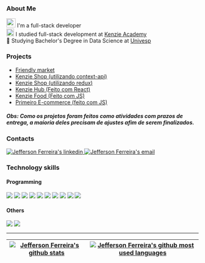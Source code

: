 ### About Me
 <img  width='24px' src='https://user-images.githubusercontent.com/85947440/180261798-d8ae9c09-ac95-42fd-9ffa-ea5992f34fec.png' />   I'm a full-stack developer     
 <img width='20px' src='https://avatars.githubusercontent.com/u/56847172?s=200&v=4' />   I studied full-stack development at [Kenzie Academy](https://www.linkedin.com/school/kenzieacademybr/)   
 :school: Studying Bachelor's Degree in Data Science at [Univesp](https://www.linkedin.com/school/univespoficial/)   
### Projects
- [Friendly market](https://github.com/jeff-lf/Friendly-market)
- [Kenzie Shop (utilizando context-api)](https://github.com/jeff-lf/Kenzieshop-com-context-api)
- [Kenzie Shop (utilizando redux)](https://github.com/jeff-lf/Kenzieshop-com-redux)
- [Kenzie Hub (Feito com React)](https://github.com/jeff-lf/Kenzie-hub)
- [Kenzie Food (Feito com JS)](https://github.com/jeff-lf/Kenzie-Food)
- [Primeiro E-commerce (feito com JS)](https://github.com/jeff-lf/First-E-commerce)
##### Obs: Como os projetos foram feitos como atividades com prazos de entrega, a maioria deles precisam de ajustes afim de serem finalizados.

### Contacts
  <a href='https://www.linkedin.com/in/ferreira-jefferson/'><img src='https://img.shields.io/badge/LinkedIn-0077B5?style=for-the-badge&logo=linkedin&logoColor=white' alt="Jefferson Ferreira's linkedin" /> </a>
  <a href='mailto:jeffersonlf.dev@gmail.com'><img src='https://img.shields.io/badge/Gmail-D14836?style=for-the-badge&logo=gmail&logoColor=white' alt="Jefferson Ferreira's email" /> </a>
### Technology skills
#### Programming
<img src='https://img.shields.io/badge/HTML-239120?style=for-the-badge&logo=html5&logoColor=white' /> <img src='https://img.shields.io/badge/CSS-239120?&style=for-the-badge&logo=css3&logoColor=white' /> <img src='https://img.shields.io/badge/JavaScript-F7DF1E?style=for-the-badge&logo=javascript&logoColor=black' /> <img src='https://img.shields.io/badge/React-20232A?style=for-the-badge&logo=react&logoColor=61DAFB' > <img src='https://img.shields.io/badge/Redux-593D88?style=for-the-badge&logo=redux&logoColor=white' /> <img src='https://img.shields.io/badge/React_Router-CA4245?style=for-the-badge&logo=react-router&logoColor=white' /> <img src='https://img.shields.io/badge/styled--components-DB7093?style=for-the-badge&logo=styled-components&logoColor=white' /> <img src='https://img.shields.io/badge/Node.js-43853D?style=for-the-badge&logo=node.js&logoColor=white' /> <img src='https://img.shields.io/badge/Express.js-404D59?style=for-the-badge' /> <img src='https://img.shields.io/badge/PostgreSQL-316192?style=for-the-badge&logo=postgresql&logoColor=white' />

#### Others
<img src='https://img.shields.io/badge/Git-E34F26?style=for-the-badge&logo=git&logoColor=white' /> <img src='https://img.shields.io/badge/GitHub-100000?style=for-the-badge&logo=github&logoColor=white' />

---

|<a  href='https://github.com/anuraghazra/github-readme-stats'><img src='https://github-readme-stats.vercel.app/api?username=jeff-lf&theme=vue&show_icons=true&hide_border=true' alt="Jefferson Ferreira's github stats" /></a> | <a  href='https://github.com/anuraghazra/github-readme-stats'><img src='https://github-readme-stats.vercel.app/api/top-langs/?username=jeff-lf&layout=compact&theme=vue&hide_border=true' alt="Jefferson Ferreira's github most used languages" /></a>|
| ------------- | ------------- |
